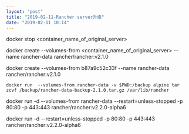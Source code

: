 ```yaml
---
layout: "post"
title: "2019-02-11-Rancher server升级"
date: "2019-02-11 10:14"
---
```



docker stop <container_name_of_original_server>


docker create --volumes-from <container_name_of_original_server>  --name rancher-data rancher/rancher:v2.1.0

docker create --volumes-from b87a9c52c33f --name rancher-data rancher/rancher:v2.1.0



```shell
docker run  --volumes-from rancher-data -v $PWD:/backup alpine tar zcvf /backup/rancher-data-backup-2.1.0.tar.gz /var/lib/rancher
```


docker run -d --volumes-from rancher-data --restart=unless-stopped -p 80:80 -p 443:443 rancher/rancher:v2.2.0-alpha6


docker run -d --restart=unless-stopped -p 80:80 -p 443:443 rancher/rancher:v2.2.0-alpha6
